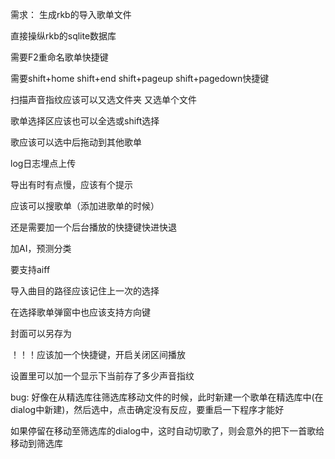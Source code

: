 需求：
生成rkb的导入歌单文件

直接操纵rkb的sqlite数据库

需要F2重命名歌单快捷键

需要shift+home shift+end  shift+pageup shift+pagedown快捷键

扫描声音指纹应该可以又选文件夹 又选单个文件

歌单选择区应该也可以全选或shift选择

歌应该可以选中后拖动到其他歌单

log日志埋点上传

导出有时有点慢，应该有个提示

应该可以搜歌单（添加进歌单的时候）

还是需要加一个后台播放的快捷键快进快退

加AI，预测分类

要支持aiff

导入曲目的路径应该记住上一次的选择

在选择歌单弹窗中也应该支持方向键

封面可以另存为

！！！应该加一个快捷键，开启关闭区间播放

设置里可以加一个显示下当前存了多少声音指纹

bug:
好像在从精选库往筛选库移动文件的时候，此时新建一个歌单在精选库中(在dialog中新建)，然后选中，点击确定没有反应，要重启一下程序才能好

如果停留在移动至筛选库的dialog中，这时自动切歌了，则会意外的把下一首歌给移动到筛选库